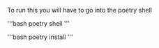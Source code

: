 To run this you will have to go into the poetry shell 

'''bash
poetry shell
'''

'''bash
poetry install
'''